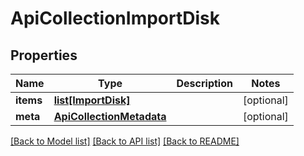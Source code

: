 # ApiCollectionImportDisk

## Properties
Name | Type | Description | Notes
------------ | ------------- | ------------- | -------------
**items** | [**list[ImportDisk]**](ImportDisk.md) |  | [optional] 
**meta** | [**ApiCollectionMetadata**](ApiCollectionMetadata.md) |  | [optional] 

[[Back to Model list]](../README.md#documentation-for-models) [[Back to API list]](../README.md#documentation-for-api-endpoints) [[Back to README]](../README.md)


